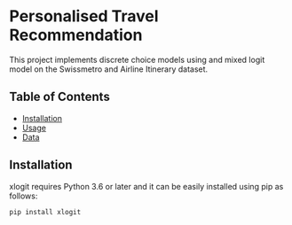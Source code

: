 # Personalised Travel Recommendation
This project implements discrete choice models using and mixed logit model on the Swissmetro and Airline Itinerary dataset.
## Table of Contents

- [Installation](#installation)
- [Usage](#usage)
- [Data](#data)

## Installation
xlogit requires Python 3.6 or later and it can be easily installed using pip as follows:
```bash
pip install xlogit

